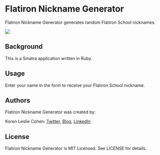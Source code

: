 # Flatiron Nickname Generator

Flatiron Nickname Generator generates random Flatiron School nicknames.

<a href="http://intense-badlands-4795.herokuapp.com/" target="_blank"><img src="http://www.korenlc.com/wp-content/uploads/2014/06/nickname-generator-1024x571.png"></a>

## Background

This is a Sinatra application written in Ruby. 

## Usage

Enter your name in the form to receive your Flatiron School nickname.

## Authors

Flatiron Nickname Generator was created by:

Koren Leslie Cohen: <a href="http://twitter.com/korenlc" target="_blank">Twitter</a>, <a href="http://korenlc.com" target="_blank">Blog</a>, <a href="http://linkedin.com/pub/koren-leslie-cohen/26/178/726/" target="_blank">LinkedIn</a><br> 

## License

Flatiron Nickname Generator is MIT Licensed. See LICENSE for details.
